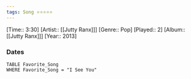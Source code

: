```yaml
---
tags: Song ⭐⭐⭐⭐⭐ 
---
```

[Time:: 3:30]
[Artist:: [[Jutty Ranx]]]
[Genre:: Pop]
[Played:: 2]
[Album:: [[Jutty Ranx]]]
[Year:: 2013]
### Dates
````dataview
TABLE Favorite_Song
WHERE Favorite_Song = "I See You"
````